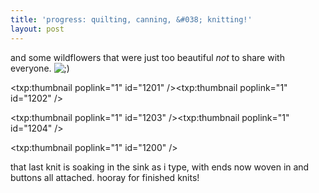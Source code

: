 ```yaml
---
title: 'progress: quilting, canning, &#038; knitting!'    
layout: post
---
```


and some wildflowers that were just too beautiful *not* to share with everyone. <img src="http://localhost:8888/wordpress/wp-includes/images/smilies/icon_wink.gif" alt=";)" class="wp-smiley" />

<span class="pic3"><txp:thumbnail poplink="1" id="1201" /><txp:thumbnail poplink="1" id="1202" /></span>

<span class="pic3"><txp:thumbnail poplink="1" id="1203" /><txp:thumbnail poplink="1" id="1204" /></span>

<span class="pic3"><txp:thumbnail poplink="1" id="1200" /></span>

that last knit is soaking in the sink as i type, with ends now woven in and buttons all attached. hooray for finished knits!